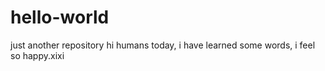 # hello-world
just another repository
hi humans
today, i have learned some words, i feel so happy.xixi
